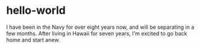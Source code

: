 # hello-world
I have been in the Navy for over eight years now, and will be separating in a few months.
After living in Hawaii for seven years, I'm excited to go back home and start anew.
